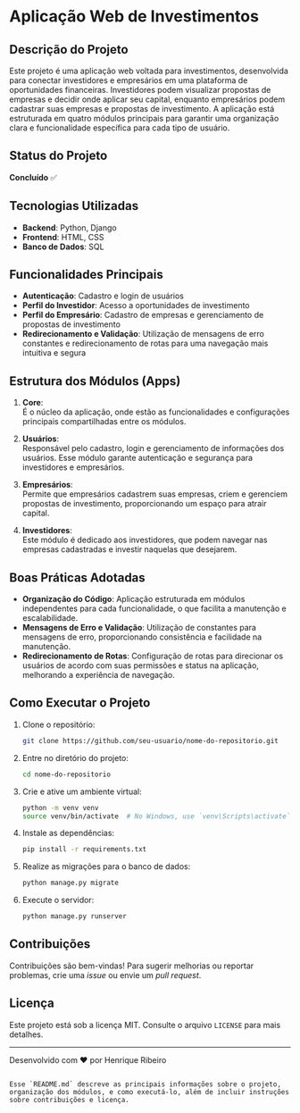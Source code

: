 
# Aplicação Web de Investimentos

## Descrição do Projeto
Este projeto é uma aplicação web voltada para investimentos, desenvolvida para conectar investidores e empresários em uma plataforma de oportunidades financeiras. Investidores podem visualizar propostas de empresas e decidir onde aplicar seu capital, enquanto empresários podem cadastrar suas empresas e propostas de investimento. A aplicação está estruturada em quatro módulos principais para garantir uma organização clara e funcionalidade específica para cada tipo de usuário.

## Status do Projeto
**Concluído** ✅

## Tecnologias Utilizadas
- **Backend**: Python, Django
- **Frontend**: HTML, CSS
- **Banco de Dados**: SQL

## Funcionalidades Principais
- **Autenticação**: Cadastro e login de usuários
- **Perfil do Investidor**: Acesso a oportunidades de investimento
- **Perfil do Empresário**: Cadastro de empresas e gerenciamento de propostas de investimento
- **Redirecionamento e Validação**: Utilização de mensagens de erro constantes e redirecionamento de rotas para uma navegação mais intuitiva e segura

## Estrutura dos Módulos (Apps)

1. **Core**:  
   É o núcleo da aplicação, onde estão as funcionalidades e configurações principais compartilhadas entre os módulos.

2. **Usuários**:  
   Responsável pelo cadastro, login e gerenciamento de informações dos usuários. Esse módulo garante autenticação e segurança para investidores e empresários.

3. **Empresários**:  
   Permite que empresários cadastrem suas empresas, criem e gerenciem propostas de investimento, proporcionando um espaço para atrair capital.

4. **Investidores**:  
   Este módulo é dedicado aos investidores, que podem navegar nas empresas cadastradas e investir naquelas que desejarem. 

## Boas Práticas Adotadas
- **Organização do Código**: Aplicação estruturada em módulos independentes para cada funcionalidade, o que facilita a manutenção e escalabilidade.
- **Mensagens de Erro e Validação**: Utilização de constantes para mensagens de erro, proporcionando consistência e facilidade na manutenção.
- **Redirecionamento de Rotas**: Configuração de rotas para direcionar os usuários de acordo com suas permissões e status na aplicação, melhorando a experiência de navegação.

## Como Executar o Projeto
1. Clone o repositório:
   ```bash
   git clone https://github.com/seu-usuario/nome-do-repositorio.git
   ```
2. Entre no diretório do projeto:
   ```bash
   cd nome-do-repositorio
   ```
3. Crie e ative um ambiente virtual:
   ```bash
   python -m venv venv
   source venv/bin/activate  # No Windows, use `venv\Scripts\activate`
   ```
4. Instale as dependências:
   ```bash
   pip install -r requirements.txt
   ```
5. Realize as migrações para o banco de dados:
   ```bash
   python manage.py migrate
   ```
6. Execute o servidor:
   ```bash
   python manage.py runserver
   ```

## Contribuições
Contribuições são bem-vindas! Para sugerir melhorias ou reportar problemas, crie uma _issue_ ou envie um _pull request_.

## Licença
Este projeto está sob a licença MIT. Consulte o arquivo `LICENSE` para mais detalhes.

---

Desenvolvido com ❤️ por Henrique Ribeiro
```

Esse `README.md` descreve as principais informações sobre o projeto, organização dos módulos, e como executá-lo, além de incluir instruções sobre contribuições e licença.
